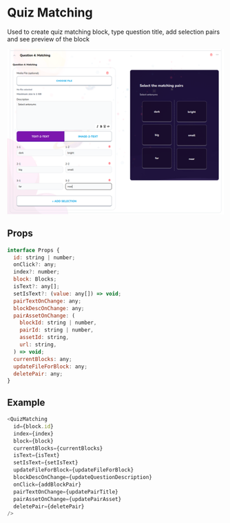 # Quiz Matching

Used to create quiz matching block, type question title, add selection pairs and see preview of the block

![](./readmeIMG/2023-02-13-05-11-13.png)

## Props

```js
interface Props {
  id: string | number;
  onClick?: any;
  index?: number;
  block: Blocks;
  isText?: any[];
  setIsText?: (value: any[]) => void;
  pairTextOnChange: any;
  blockDescOnChange: any;
  pairAssetOnChange: (
    blockId: string | number,
    pairId: string | number,
    assetId: string,
    url: string,
  ) => void;
  currentBlocks: any;
  updateFileForBlock: any;
  deletePair: any;
}
```

## Example

```js
<QuizMatching
  id={block.id}
  index={index}
  block={block}
  currentBlocks={currentBlocks}
  isText={isText}
  setIsText={setIsText}
  updateFileForBlock={updateFileForBlock}
  blockDescOnChange={updateQuestionDescription}
  onClick={addBlockPair}
  pairTextOnChange={updatePairTitle}
  pairAssetOnChange={updatePairAsset}
  deletePair={deletePair}
/>
```

